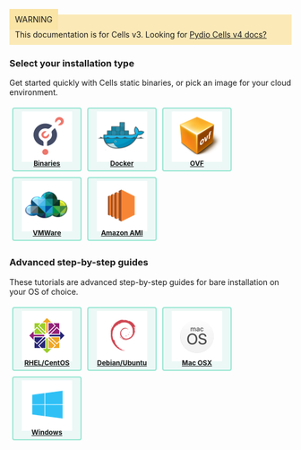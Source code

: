 
<div style="background-color: #fbe9b7;font-size: 14px;">
<span style="background-color: #fae4a6;padding: 10px;">WARNING</span>
<span style="padding: 10px;display: inline-block;">This documentation is for Cells v3. Looking for <a href="https://pydio.com/en/docs/cells/v4/quick-start">Pydio Cells v4 docs?</a></span>
</div>


### Select your installation type

Get started quickly with Cells static binaries, or pick an image for your cloud environment. 

<div class="install-logos">
<a class="logo" href="./install-static-binaries">
    <div class="logo-img"><img src="https://github.com/pydio/pydio-doc-admin-guide/blob/cells-v2/images/logos-os/binaries.png?raw=true"/></div>
    <div class="logo-title">Binaries</div>
</a>
<a class="logo" href="./docker">
    <div class="logo-img"><img src="https://github.com/pydio/pydio-doc-admin-guide/blob/cells-v2/images/logos-os/docker.png?raw=true"/></div>
    <div class="logo-title">Docker</div>
</a>
<a class="logo" href="./open-virtual-format">
    <div class="logo-img"><img src="https://github.com/pydio/pydio-doc-admin-guide/blob/cells-v2/images/logos-os/ovf.png?raw=true"/></div>
    <div class="logo-title">OVF</div>
</a>
<a class="logo" href="./vmware">
    <div class="logo-img"><img src="https://github.com/pydio/pydio-doc-admin-guide/blob/cells-v2/images/logos-os/vmware.png?raw=true"/></div>
    <div class="logo-title">VMWare</div>
</a>
<a class="logo" href="./amazon-ami">
    <div class="logo-img"><img src="https://github.com/pydio/pydio-doc-admin-guide/blob/cells-v2/images/logos-os/amazon.png?raw=true"/></div>
    <div class="logo-title">Amazon AMI</div>
</a>
</div>

### Advanced step-by-step guides

These tutorials are advanced step-by-step guides for bare installation on your OS of choice.

<div class="install-logos">
<a class="logo" href="/en/docs/kb/deployment/install-cells-centosrhel">
    <div class="logo-img"><img src="https://github.com/pydio/pydio-doc-admin-guide/blob/cells-v2/images/logos-os/centos.png?raw=true"/></div>
    <div class="logo-title">RHEL/CentOS</div>
</a>
<a class="logo" href="/en/docs/kb/deployment/install-cells-debianubuntu">
    <div class="logo-img"><img src="https://github.com/pydio/pydio-doc-admin-guide/blob/cells-v2/images/logos-os/debian.png?raw=true"/></div>
    <div class="logo-title">Debian/Ubuntu</div>
</a>
<a class="logo" href="/en/docs/kb/deployment/install-cells-macosx">
    <div class="logo-img"><img src="https://github.com/pydio/pydio-doc-admin-guide/blob/cells-v2/images/logos-os/macos.png?raw=true"/></div>
    <div class="logo-title">Mac OSX</div>
</a>
<a class="logo" href="/en/docs/kb/deployment/install-cells-windows">
    <div class="logo-img"><img src="https://github.com/pydio/pydio-doc-admin-guide/blob/cells-v2/images/logos-os/windows.png?raw=true"/></div>
    <div class="logo-title">Windows</div>
</a>
</div>


<style type="text/css">
.install-logos {
    display: flex;
    flex-wrap: wrap;
}

.install-logos .logo-img {
    height: 80px;
}

.install-logos a.logo {
    color: inherit;
    text-align: center;
    font-size: 12px;
    font-weight: bold;
    margin: 5px;
    border: 2px solid #97E6D1;
    border-radius: 4px;
    padding: 5px;
    background-color: #ecf8f6;
    width: 110px;
    cursor: pointer;
}

.install-logos img {
    border: none !important;
}

.install-logos .logo-title {
    padding-top: 5px;
}

</style>

